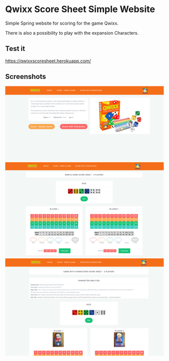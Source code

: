 # Qwixx Score Sheet Simple Website

Simple Spring website for scoring for the game Qwixx. 

There is also a possibility to play with the expansion Characters.

## Test it

https://qwixxscoresheet.herokuapp.com/

## Screenshots

![Screenshot](screenshot-1.PNG)
![Screenshot](screenshot-2.PNG)
![Screenshot](screenshot-3.PNG)

